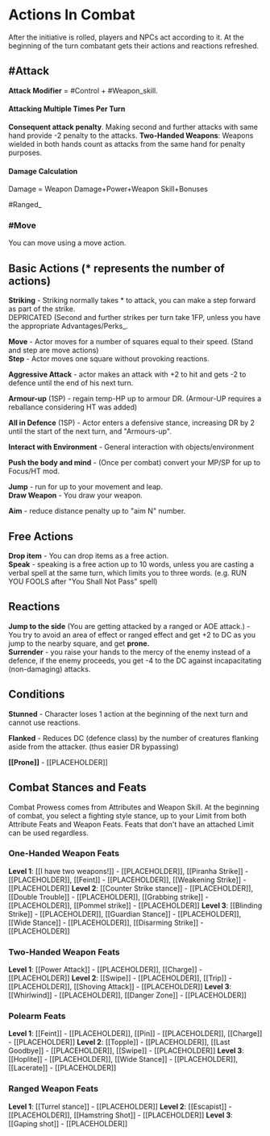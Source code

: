 # Actions In Combat

After the initiative is rolled, players and NPCs act according to it.
At the beginning of the turn combatant gets their actions and reactions refreshed.


##  #Attack

**Attack  Modifier** = #Control + #Weapon_skill.  

#### Attacking Multiple Times Per Turn
**Consequent attack penalty**. Making second and further attacks with same hand provide -2 penalty to the attacks. 
**Two-Handed Weapons**: Weapons wielded in both hands count as attacks from the same hand for penalty purposes. 

#### Damage Calculation
Damage = Weapon Damage+Power+Weapon Skill+Bonuses 

#Ranged_
### #Move
You can move using a move action.
## Basic Actions (* represents the number of actions)

**Striking** - Striking normally takes * to attack, you can make a step forward as part of the strike.  
DEPRICATED (Second and further strikes per turn take 1FP, unless you have the appropriate Advantages/Perks_.

**Move** - Actor moves for a number of squares equal to their speed. (Stand and step are move actions)  
**Step** - Actor moves one square without provoking reactions.

**Aggressive Attack** - actor makes an attack with +2 to hit and gets -2 to defence until the end of his next turn.

**Armour-up** (1SP) - regain temp-HP up to armour DR. (Armour-UP requires a reballance considering HT was added)

**All in Defence** (1SP) - Actor enters a defensive stance, increasing DR by 2 until the start of the next turn, and "Armours-up".

**Interact with Environment** - General interaction with objects/environment

**Push the body and mind** - (Once per combat) convert your MP/SP for up to Focus/HT mod.

**Jump** - run for up to your movement and leap.  
**Draw Weapon** - You draw your weapon.

**Aim** - reduce distance penalty up to "aim N" number.

## Free Actions

**Drop item** - You can drop items as a free action.  
**Speak** - speaking is a free action up to 10 words, unless you are casting a verbal spell at the same turn, which limits you to three words. (e.g. RUN YOU FOOLS after "You Shall Not Pass" spell)

## Reactions

**Jump to the side** (You are getting attacked by a ranged or AOE attack.) - You try to avoid an area of effect or ranged effect and get +2 to DC as you jump to the nearby square, and get **prone.**  
**Surrender** - you raise your hands to the mercy of the enemy instead of a defence, if the enemy proceeds, you get -4 to the DC against incapacitating (non-damaging) attacks.

## Conditions

**Stunned** - Character loses 1 action at the beginning of the next turn and cannot use reactions.

**Flanked** - Reduces DC (defence class) by the number of creatures flanking aside from the attacker. (thus easier DR bypassing)

**[[Prone]]** - [[PLACEHOLDER]]

## Combat Stances and Feats

Combat Prowess comes from Attributes and Weapon Skill. At the beginning of combat, you select a fighting style stance, up to your Limit from both Attribute Feats and Weapon Feats. Feats that don't have an attached Limit can be used regardless.

### One-Handed Weapon Feats
**Level 1**: [[I have two weapons!]] - [[PLACEHOLDER]], [[Piranha Strike]] - [[PLACEHOLDER]], [[Feint]] - [[PLACEHOLDER]], [[Weakening Strike]] - [[PLACEHOLDER]]
**Level 2**: [[Counter Strike stance]] - [[PLACEHOLDER]], [[Double Trouble]] - [[PLACEHOLDER]], [[Grabbing strike]] - [[PLACEHOLDER]], [[Pommel strike]] - [[PLACEHOLDER]]
**Level 3**: [[Blinding Strike]] - [[PLACEHOLDER]], [[Guardian Stance]] - [[PLACEHOLDER]], [[Wide Stance]] - [[PLACEHOLDER]], [[Disarming Strike]] - [[PLACEHOLDER]]

### Two-Handed Weapon Feats
**Level 1**: [[Power Attack]] - [[PLACEHOLDER]], [[Charge]] - [[PLACEHOLDER]]
**Level 2**: [[Swipe]] - [[PLACEHOLDER]], [[Trip]] - [[PLACEHOLDER]], [[Shoving Attack]] - [[PLACEHOLDER]]
**Level 3**: [[Whirlwind]] - [[PLACEHOLDER]], [[Danger Zone]] - [[PLACEHOLDER]]

### Polearm Feats
**Level 1**: [[Feint]] - [[PLACEHOLDER]], [[Pin]] - [[PLACEHOLDER]], [[Charge]] - [[PLACEHOLDER]]
**Level 2**: [[Topple]] - [[PLACEHOLDER]], [[Last Goodbye]] - [[PLACEHOLDER]], [[Swipe]] - [[PLACEHOLDER]]
**Level 3**: [[Hoplite]] - [[PLACEHOLDER]], [[Wide Stance]] - [[PLACEHOLDER]], [[Lacerate]] - [[PLACEHOLDER]]

### Ranged Weapon Feats
**Level 1**: [[Turrel stance]] - [[PLACEHOLDER]]
**Level 2**: [[Escapist]] - [[PLACEHOLDER]], [[Hamstring Shot]] - [[PLACEHOLDER]]
**Level 3**: [[Gaping shot]] - [[PLACEHOLDER]]